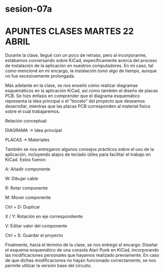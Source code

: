 # sesion-07a

# APUNTES CLASES MARTES 22 ABRIL

Durante la clase, llegué con un poco de retraso, pero al incorporarme, estábamos conversando sobre KiCad, específicamente acerca del proceso de instalación de la aplicación en nuestros computadores. En mi caso, tal como mencioné en mi encargo, la instalación tomó algo de tiempo, aunque no fue excesivamente prolongada.

Más adelante en la clase, se nos enseñó cómo realizar diagramas esquemáticos en la aplicación KiCad, así como también el diseño de placas PCB. Se hizo énfasis en comprender que el diagrama esquemático representa la idea principal o el “boceto” del proyecto que deseamos desarrollar, mientras que las placas PCB corresponden al material físico sobre el cual trabajaremos.

Relación conceptual:

DIAGRAMA → Idea principal

PLACAS → Materiales

También se nos entregaron algunos consejos prácticos sobre el uso de la aplicación, incluyendo atajos de teclado útiles para facilitar el trabajo en KiCad. Estos fueron:

A: Añadir componente

W: Dibujar cable

R: Rotar componente

M: Mover componente

Ctrl + D: Duplicar

X / Y: Rotación en eje correspondiente

V: Editar valor del componente

Ctrl + S: Guardar el proyecto

Finalmente, hacia el término de la clase, se nos entregó el encargo: Diseñar el esquema esquemático de una consola Atari Punk en KiCad, incorporando las modificaciones personales que hayamos realizado previamente. En caso de que dichas modificaciones no hayan funcionado correctamente, se nos permite utilizar la versión base del circuito.
